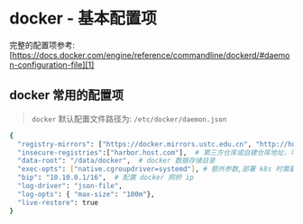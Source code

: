 # docker - 基本配置项


完整的配置项参考: [https://docs.docker.com/engine/reference/commandline/dockerd/#daemon-configuration-file][1]

## docker 常用的配置项

> `docker` 默认配置文件路径为:  `/etc/docker/daemon.json`

```bash
{
  "registry-mirrors": ["https://docker.mirrors.ustc.edu.cn", "http://hub-mirror.c.163.com"], # 镜像加速器
  "insecure-registries":["harbor.host.com"],  # 第三方仓库或自建仓库地址，可以配置为 http
  "data-root": "/data/docker",  # docker 数据存储目录
  "exec-opts": ["native.cgroupdriver=systemd"], # 额外参数,部署 k8s 时需要指定此选项
  "bip": "10.10.0.1/16",  # 配置 docker 网桥 ip
  "log-driver": "json-file",
  "log-opts": { "max-size": "100m"},
  "live-restore": true
}
```

[1]: https://docs.docker.com/engine/reference/commandline/dockerd/#daemon-configuration-file
